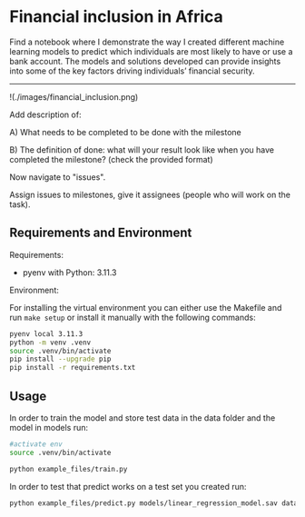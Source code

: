 # Financial inclusion in Africa 
 Find a notebook where I demonstrate the way I created different machine learning models to predict which individuals are most likely to have or use a bank account. The models and solutions developed can provide insights into some of the key factors driving individuals’ financial security.


---

!(./images/financial_inclusion.png)


Add description of: 

A) What needs to be completed to be done with the milestone

B) The definition of done: what will your result look like when you have completed the milestone? (check the provided format)

Now navigate to "issues".

Assign issues to milestones, give it assignees (people who will work on the task).



## Requirements and Environment

Requirements:
- pyenv with Python: 3.11.3

Environment: 

For installing the virtual environment you can either use the Makefile and run `make setup` or install it manually with the following commands: 

```Bash
pyenv local 3.11.3
python -m venv .venv
source .venv/bin/activate
pip install --upgrade pip
pip install -r requirements.txt
```

## Usage

In order to train the model and store test data in the data folder and the model in models run:

```bash
#activate env
source .venv/bin/activate

python example_files/train.py  
```

In order to test that predict works on a test set you created run:

```bash
python example_files/predict.py models/linear_regression_model.sav data/X_test.csv data/y_test.csv
```


